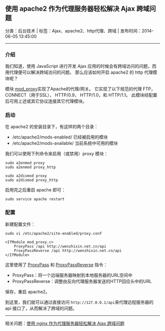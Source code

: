 ## 使用 apache2 作为代理服务器轻松解决 Ajax 跨域问题

分类：后台技术 | 标签：Ajax、apache2、http代理、跨域 | 发布时间：2014-06-05 13:45:00

___

### 介绍

我们知道，使用 JavaScript 进行开发 Ajax 应用的时候会有跨域访问的问题，而用代理便可以解决跨域访问的问题。
那么应该如何开启 apache2 的 http 代理模块呢？

模块 [mod_proxy](http://www.2cto.com/shouce/ApacheManual/mod/mod_proxy.html)实现了Apache的代理/网关。
它实现了以下规范的代理 FTP， CONNECT（用于SSL）， HTTP/0.9， HTTP/1.0，和 HTTP/1.1。
此模块经配置后可用上述或其它协议连接其它代理模块。

### 启动

在 apache2 的安装目录下，有这样的两个目录：

* /etc/apache2/mods-enabled/ 已经被启用的模块
* /etc/apache2/mods-available/ 当前系统中可用的模块

我们可以使用下列命令来启用（或禁用）proxy 模块：

```
sudo a2enmod proxy
sudo a2enmod proxy_http

sudo a2dismod proxy
sudo a2dismod proxy_http
```

启用完之后重启 apache 即可：
```
sudo service apache restart
```

### 配置

新建配置文件：
```
sudo vi /etc/apache2/site-enabled/proxy.conf
```

```
<IfModule mod_proxy.c>
	ProxyPass /api http://wenzhixin.net.cn/api
	ProxyPassReverse /api http://wenzhixin.net.cn/api
</IfModule>
```

这里使用了 [ProxyPass](http://www.2cto.com/shouce/ApacheManual/mod/mod_proxy.html#proxypass) 和 [ProxyPassReverse](http://www.2cto.com/shouce/ApacheManual/mod/mod_proxy.html#proxypassreverse) 指令：

* ProxyPass：将一个远端服务器映射到本地服务器的URL空间中
* ProxyPassReverse：调整由反向代理服务器发送的HTTP回应头中的URL

保存，重启 apache2。

到这里，我们就可以通过直接访问 ```http://127.0.0.1/api```来代理远程服务器的 api 接口了，从而解决了跨域的问题。

___

相关问题：[使用 nginx 作为代理服务器轻松解决 Ajax 跨域问题](http://wenzhixin.net.cn/2012/08/01/the_use_of_nginx_as_a_proxy_server_easily_solve_the_cross_domain_ajax_problem)